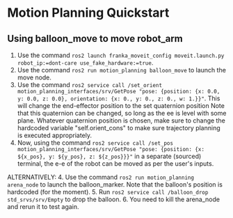 # Motion Planning Quickstart

## Using balloon_move to move robot_arm
1. Use the command `ros2 launch franka_moveit_config moveit.launch.py robot_ip:=dont-care use_fake_hardware:=true`.
2. Use the command `ros2 run motion_planning balloon_move` to launch the move node.
3. Use the command `ros2 service call /set_orient motion_planning_interfaces/srv/GetPose "pose: {position: {x: 0.0, y: 0.0, z: 0.0}, orientation: {x: 0., y: 0., z: 0., w: 1.}}"`. This will change the end-effector position to the set quaternion position
    Note that this quaternion can be changed, so long as the ee is level with some plane. Whatever quaternion position is chosen, make sure to change the hardcoded variable "self.orient_cons" to make sure trajectory planning is executed appropriately.
4. Now, using the command `ros2 service call /set_pos motion_planning_interfaces/srv/GetPose "pose: {position: {x: ${x_pos}, y: ${y_pos}, z: ${z_pos}}}"` in a separate (sourced) terminal, the e-e of the robot can be moved as per the user's inputs.

ALTERNATIVELY:
4. Use the command `ros2 run motion_planning arena_node` to launch the balloon_marker. Note that the balloon's position is hardcoded (for the moment).
5. Run `ros2 service call /balloon_drop std_srvs/srv/Empty` to drop the balloon.
6. You need to kill the arena_node and rerun it to test again.